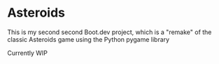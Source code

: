 # Asteroids

This is my second second Boot.dev project, which is a "remake" of the classic Asteroids game using the Python pygame library

Currently WIP
